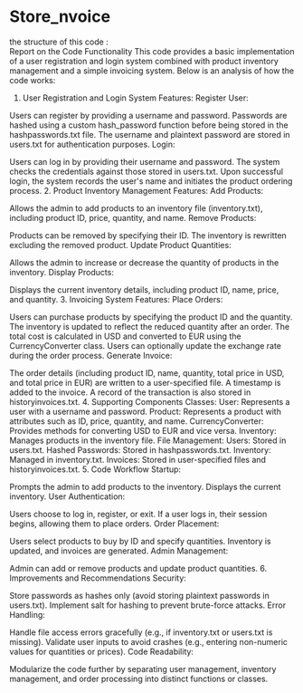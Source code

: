 # Store_nvoice
the structure of this code :    
Report on the Code Functionality
This code provides a basic implementation of a user registration and login system combined with product inventory management and a simple invoicing system. Below is an analysis of how the code works:

1. User Registration and Login System
Features:
Register User:

Users can register by providing a username and password.
Passwords are hashed using a custom hash_password function before being stored in the hashpasswords.txt file.
The username and plaintext password are stored in users.txt for authentication purposes.
Login:

Users can log in by providing their username and password.
The system checks the credentials against those stored in users.txt.
Upon successful login, the system records the user's name and initiates the product ordering process.
2. Product Inventory Management
Features:
Add Products:

Allows the admin to add products to an inventory file (inventory.txt), including product ID, price, quantity, and name.
Remove Products:

Products can be removed by specifying their ID. The inventory is rewritten excluding the removed product.
Update Product Quantities:

Allows the admin to increase or decrease the quantity of products in the inventory.
Display Products:

Displays the current inventory details, including product ID, name, price, and quantity.
3. Invoicing System
Features:
Place Orders:

Users can purchase products by specifying the product ID and the quantity.
The inventory is updated to reflect the reduced quantity after an order.
The total cost is calculated in USD and converted to EUR using the CurrencyConverter class.
Users can optionally update the exchange rate during the order process.
Generate Invoice:

The order details (including product ID, name, quantity, total price in USD, and total price in EUR) are written to a user-specified file.
A timestamp is added to the invoice.
A record of the transaction is also stored in historyinvoices.txt.
4. Supporting Components
Classes:
User: Represents a user with a username and password.
Product: Represents a product with attributes such as ID, price, quantity, and name.
CurrencyConverter: Provides methods for converting USD to EUR and vice versa.
Inventory: Manages products in the inventory file.
File Management:
Users: Stored in users.txt.
Hashed Passwords: Stored in hashpasswords.txt.
Inventory: Managed in inventory.txt.
Invoices: Stored in user-specified files and historyinvoices.txt.
5. Code Workflow
Startup:

Prompts the admin to add products to the inventory.
Displays the current inventory.
User Authentication:

Users choose to log in, register, or exit.
If a user logs in, their session begins, allowing them to place orders.
Order Placement:

Users select products to buy by ID and specify quantities.
Inventory is updated, and invoices are generated.
Admin Management:

Admin can add or remove products and update product quantities.
6. Improvements and Recommendations
Security:

Store passwords as hashes only (avoid storing plaintext passwords in users.txt).
Implement salt for hashing to prevent brute-force attacks.
Error Handling:

Handle file access errors gracefully (e.g., if inventory.txt or users.txt is missing).
Validate user inputs to avoid crashes (e.g., entering non-numeric values for quantities or prices).
Code Readability:

Modularize the code further by separating user management, inventory management, and order processing into distinct functions or classes.
